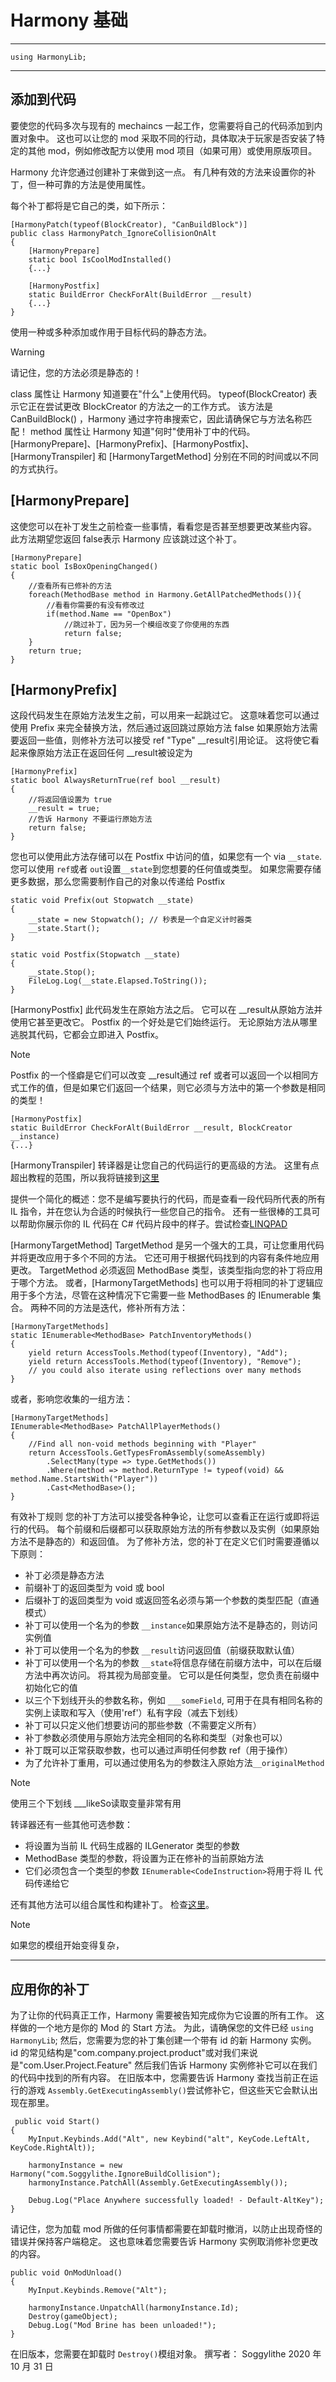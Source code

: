 # Harmony 基础

---

<code class="lang-csharp">using HarmonyLib;</code>

---

## 添加到代码 
要使您的代码多次与现有的 mechaincs 一起工作，您需要将自己的代码添加到内置对象中。  这也可以让您的 mod 采取不同的行动，具体取决于玩家是否安装了特定的其他 mod，例如修改配方以使用 mod 项目（如果可用）或使用原版项目。 

Harmony 允许您通过创建补丁来做到这一点。  有几种有效的方法来设置你的补丁，但一种可靠的方法是使用属性。 

每个补丁都将是它自己的类，如下所示： 
```Csharp
[HarmonyPatch(typeof(BlockCreator), "CanBuildBlock")]
public class HarmonyPatch_IgnoreCollisionOnAlt
{
    [HarmonyPrepare]
    static bool IsCoolModInstalled()
    {...}

    [HarmonyPostfix]
    static BuildError CheckForAlt(BuildError __result)
    {...}
}
```
使用一种或多种添加或作用于目标代码的静态方法。 
>[!WARNING]
>请记住，您的方法必须是静态的！ 

class 属性让 Harmony 知道要在"什么"上使用代码。  typeof(BlockCreator) 表示它正在尝试更改 BlockCreator 的方法之一的工作方式。  该方法是 CanBuildBlock() ，Harmony 通过字符串搜索它，因此请确保它与方法名称匹配！ 
method 属性让 Harmony 知道"何时"使用补丁中的代码。[HarmonyPrepare]、[HarmonyPrefix]、[HarmonyPostfix]、[HarmonyTranspiler] 和 [HarmonyTargetMethod] 分别在不同的时间或以不同的方式执行。 
## [HarmonyPrepare] 
这使您可以在补丁发生之前检查一些事情，看看您是否甚至想要更改某些内容。 
此方法期望您返回 false表示 Harmony 应该跳过这个补丁。 
```Csharp
[HarmonyPrepare]
static bool IsBoxOpeningChanged()
{
    //查看所有已修补的方法
    foreach(MethodBase method in Harmony.GetAllPatchedMethods()){
        //看看你需要的有没有修改过
        if(method.Name == "OpenBox")
            //跳过补丁，因为另一个模组改变了你使用的东西
            return false;
    }
    return true;
} 
```
## [HarmonyPrefix] 
这段代码发生在原始方法发生之前，可以用来一起跳过它。 
这意味着您可以通过使用 Prefix 来完全替换方法，然后通过返回跳过原始方法 false
如果原始方法需要返回一些值，则修补方法可以接受 ref "Type" __result引用论证。  这将使它看起来像原始方法正在返回任何 __result被设定为 
```Csharp
[HarmonyPrefix]
static bool AlwaysReturnTrue(ref bool __result)
{
    //将返回值设置为 true
    __result = true;
    //告诉 Harmony 不要运行原始方法
    return false;
}
```

您也可以使用此方法存储可以在 Postfix 中访问的值，如果您有一个 via <code class="lang-csharp">__state</code>. 您可以使用 <code class="lang-csharp">ref</code>或者 <code>out</code>设置<code class="lang-csharp">__state</code>到您想要的任何值或类型。  如果您需要存储更多数据，那么您需要制作自己的对象以传递给 Postfix 
```Csharp
static void Prefix(out Stopwatch __state)
{
    __state = new Stopwatch(); // 秒表是一个自定义计时器类
    __state.Start();
}

static void Postfix(Stopwatch __state)
{
    __state.Stop();
    FileLog.Log(__state.Elapsed.ToString());
}
```
[HarmonyPostfix] 
此代码发生在原始方法之后。  它可以在 __result从原始方法并使用它甚至更改它。 
Postfix 的一个好处是它们始终运行。  无论原始方法从哪里逃脱其代码，它都会立即进入 Postfix。 
>[!NOTE]
>Postfix 的一个怪癖是它们可以改变 __result通过 ref 或者可以返回一个以相同方式工作的值，但是如果它们返回一个结果，则它必须与方法中的第一个参数是相同的类型！ 

```Csharp
[HarmonyPostfix]
static BuildError CheckForAlt(BuildError __result, BlockCreator __instance)
{...}
```
[HarmonyTranspiler] 
转译器是让您自己的代码运行的更高级的方法。   这里有点超出教程的范围，所以我将链接到[这里](https://harmony.pardeike.net/articles/patching-transpiler.html#basic-transpiler-tutorial) 
  
提供一个简化的概述：您不是编写要执行的代码，而是查看一段代码所代表的所有 IL 指令，并在您认为合适的时候执行一些您自己的指令。 
还有一些很棒的工具可以帮助你展示你的 IL 代码在 C# 代码片段中的样子。尝试检查[LINQPAD](https://www.linqpad.net/) 
  
[HarmonyTargetMethod] 
TargetMethod 是另一个强大的工具，可让您重用代码并将更改应用于多个不同的方法。  它还可用于根据代码找到的内容有条件地应用更改。 
TargetMethod 必须返回 MethodBase 类型，该类型指向您的补丁将应用于哪个方法。  或者，[HarmonyTargetMethods] 也可以用于将相同的补丁逻辑应用于多个方法，尽管在这种情况下它需要一些 MethodBases 的 IEnumerable 集合。 
两种不同的方法是迭代，修补所有方法： 
```Csharp
[HarmonyTargetMethods]
static IEnumerable<MethodBase> PatchInventoryMethods()
{
    yield return AccessTools.Method(typeof(Inventory), "Add");
    yield return AccessTools.Method(typeof(Inventory), "Remove");
    // you could also iterate using reflections over many methods
}
```
或者，影响您收集的一组方法： 
```Csharp
[HarmonyTargetMethods]
IEnumerable<MethodBase> PatchAllPlayerMethods()
{
    //Find all non-void methods beginning with "Player"
    return AccessTools.GetTypesFromAssembly(someAssembly)
        .SelectMany(type => type.GetMethods())
        .Where(method => method.ReturnType != typeof(void) && method.Name.StartsWith("Player"))
        .Cast<MethodBase>();
}
```
有效补丁规则 
您的补丁方法可以接受各种争论，让您可以查看正在运行或即将运行的代码。 
每个前缀和后缀都可以获取原始方法的所有参数以及实例（如果原始方法不是静态的）和返回值。  为了修补方法，您的补丁在定义它们时需要遵循以下原则： 
- 补丁必须是静态方法 
- 前缀补丁的返回类型为 void 或 bool 
- 后缀补丁的返回类型为 void 或返回签名必须与第一个参数的类型匹配（直通模式） 
- 补丁可以使用一个名为的参数 <code class="lang-csharp">__instance</code>如果原始方法不是静态的，则访问实例值 
- 补丁可以使用一个名为的参数 <code class="lang-csharp">__result</code>访问返回值（前缀获取默认值） 
- 补丁可以使用一个名为的参数 <code class="lang-csharp">__state</code>将信息存储在前缀方法中，可以在后缀方法中再次访问。  将其视为局部变量。  它可以是任何类型，您负责在前缀中初始化它的值 
- 以三个下划线开头的参数名称，例如 <code class="lang-csharp">___someField</code>, 可用于在具有相同名称的实例上读取和写入（使用'ref'）私有字段（减去下划线） 
- 补丁可以只定义他们想要访问的那些参数（不需要定义所有） 
- 补丁参数必须使用与原始方法完全相同的名称和类型（对象也可以） 
- 补丁既可以正常获取参数，也可以通过声明任何参数 ref（用于操作） 
- 为了允许补丁重用，可以通过使用名为的参数注入原始方法<code class="lang-csharp">__originalMethod</code>

>[!NOTE]
>使用三个下划线 ___likeSo读取变量非常有用 

转译器还有一些其他可选参数： 
- 将设置为当前 IL 代码生成器的 ILGenerator 类型的参数 
- MethodBase 类型的参数，将设置为正在修补的当前原始方法 
- 它们必须包含一个类型的参数 <code class="lang-csharp">IEnumerable\<CodeInstruction\></code>将用于将 IL 代码传递给它 

还有其他方法可以组合属性和构建补丁。 检查[这里](https://harmony.pardeike.net/articles/annotations.html#combining-annotations)。 
>[!NOTE]
>如果您的模组开始变得复杂， 

---

## 应用你的补丁 
为了让你的代码真正工作，Harmony 需要被告知完成你为它设置的所有工作。  这样做的一个地方是你的 Mod 的 Start 方法。 
为此，请确保您的文件已经 <code class="lang-csharp">using HarmonyLib</code>;
然后，您需要为您的补丁集创建一个带有 id 的新 Harmony 实例。  id 的常见结构是"com.company.project.product"或对我们来说是"com.User.Project.Feature" 
然后我们告诉 Harmony 实例修补它可以在我们的代码中找到的所有内容。  在旧版本中，您需要告诉 Harmony 查找当前正在运行的游戏 <code class="lang-csharp">Assembly.GetExecutingAssembly()</code>尝试修补它，但这些天它会默认出现在那里。 
```Csharp
 public void Start()
{
    MyInput.Keybinds.Add("Alt", new Keybind("alt", KeyCode.LeftAlt, KeyCode.RightAlt));

    harmonyInstance = new Harmony("com.Soggylithe.IgnoreBuildCollision");
    harmonyInstance.PatchAll(Assembly.GetExecutingAssembly());

    Debug.Log("Place Anywhere successfully loaded! - Default-AltKey");
} 
```
请记住，您为加载 mod 所做的任何事情都需要在卸载时撤消，以防止出现奇怪的错误并保持客户端稳定。  这也意味着您需要告诉 Harmony 实例取消修补您更改的内容。
```Csharp
public void OnModUnload()
{
    MyInput.Keybinds.Remove("Alt");

    harmonyInstance.UnpatchAll(harmonyInstance.Id);
    Destroy(gameObject);
    Debug.Log("Mod Brine has been unloaded!");
}
```
在旧版本，您需要在卸载时 <code class="lang-csharp">Destroy()</code>模组对象。 
撰写者： Soggylithe 2020 年 10 月 31 日 



